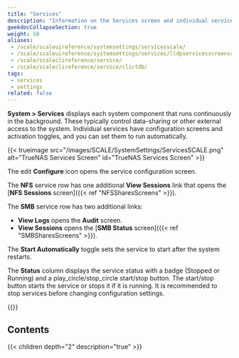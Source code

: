 ```yaml
---
title: "Services"
description: "Information on the Services screen and individual service articles in the Services area."
geekdocCollapseSection: true
weight: 50
aliases: 
 - /scale/scaleuireference/systemsettings/servicesscale/
 - /scale/scaleuireference/systemsettings/services/lldpservicesscreenscale/
 - /scale/scaleclireference/service/
 - /scale/scaleclireference/service/clictdb/
tags:
 - services
 - settings
related: false
---
```


**System > Services** displays each system component that runs continuously in the background. These typically control data-sharing or other external access to the system. Individual services have configuration screens and activation toggles, and you can set them to run automatically.

{{< trueimage src="/images/SCALE/SystemSettings/ServicesSCALE.png" alt="TrueNAS Services Screen" id="TrueNAS Services Screen" >}}

The <span class="material-icons">edit</span> **Configure** icon opens the service configuration screen.

The **NFS** service row has one additional **View Sessions** link that opens the [**NFS Sessions** screen]({{< ref "NFSSharesScreens" >}}).

The **SMB** service row has two additional links:
* **View Logs** opens the **Audit** screen.
* **View Sessions** opens the [**SMB Status** screen]({{< ref "SMBSharesScreens" >}}).

The **Start Automatically** toggle sets the service to start after the system restarts.

The **Status** column displays the service status with a badge (Stopped or Running) and a <span class="material-icons">play_circle</span>/<span class="material-icons">stop_circle</span> start/stop button. The start/stop button starts the service or stops it if it is running. It is recommended to stop services before changing configuration settings.

{{<include file="/static/includes/addcolumnorganizer.md">}}

<div class="noprint">

## Contents

{{< children depth="2" description="true" >}}

</div>

